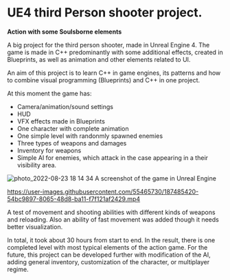 # UE4 third Person shooter project. 

**Action with some Soulsborne elements**

A big project for the third person shooter, made in Unreal Engine 4. The game is made in C++ predominantly with some additional effects, created in Blueprints, as well as animation and other elements related to UI. 

An aim of this project is to learn C++ in game engines, its patterns and how to combine visual programming (Blueprints) and C++ in one project. 

At this moment the game has:
- Camera/animation/sound settings
- HUD 
- VFX effects made in Blueprints 
- One character with complete animation 
- One simple level with randonmly spawned enemies
- Three types of weapons and damages 
- Inventory for weapons
- Simple AI for enemies, which attack in the case appearing in a their visibility area. 

![photo_2022-08-23 18 14 34](https://user-images.githubusercontent.com/55465730/186211422-cc48e516-d036-40fc-887d-cca2b40602f5.jpeg)
A screenshot of the game in Unreal Engine 



https://user-images.githubusercontent.com/55465730/187485420-54bc9897-8065-48d8-ba11-f7f121af2429.mp4

A test of movement and shooting abilities with different kinds of weapons and reloading. Also an ability of fast movement was added though it needs better visualization. 

In total, it took about 30 hours from start to end. In the result, there is one completed level with most typical elements of the action game. For the future, this project can be developed further with modification of the AI, adding general inventory, customization of the character, or multiplayer regime. 
